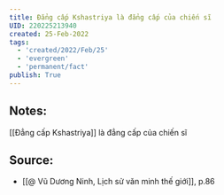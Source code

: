 ```yaml
---
title: Đẳng cấp Kshastriya là đẳng cấp của chiến sĩ
UID: 220225213940
created: 25-Feb-2022
tags:
  - 'created/2022/Feb/25'
  - 'evergreen'
  - 'permanent/fact'
publish: True
---
```

## Notes:
[[Đẳng cấp Kshastriya]] là đẳng cấp của chiến sĩ

## Source:
- [[@ Vũ Dương Ninh, Lịch sử văn minh thế giới]], p.86




